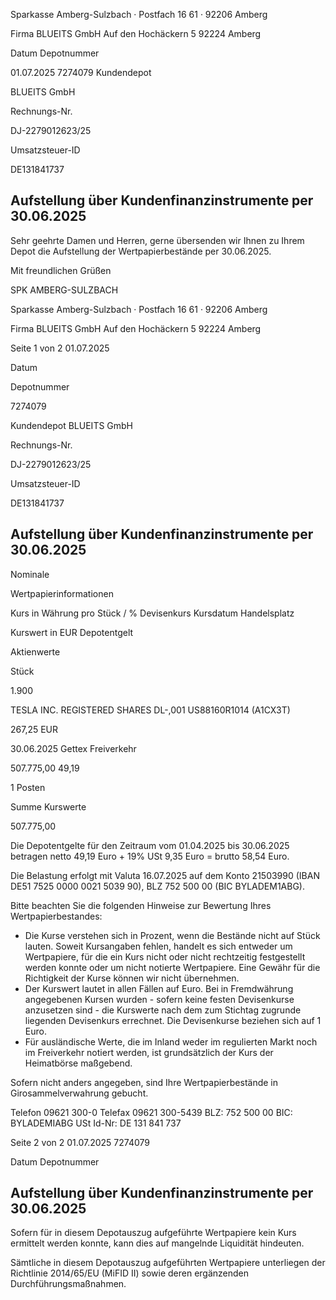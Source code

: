 <!-- image -->

Sparkasse Amberg-Sulzbach · Postfach 16 61 · 92206 Amberg

Firma BLUEITS GmbH Auf den Hochäckern 5 92224 Amberg

Datum Depotnummer

01.07.2025 7274079 Kundendepot

BLUEITS GmbH

Rechnungs-Nr.

DJ-2279012623/25

Umsatzsteuer-ID

DE131841737

## Aufstellung über Kundenfinanzinstrumente per 30.06.2025

Sehr geehrte Damen und Herren, gerne übersenden wir Ihnen zu Ihrem Depot die Aufstellung der Wertpapierbestände per 30.06.2025.

Mit freundlichen Grüßen

SPK AMBERG-SULZBACH

<!-- image -->

Sparkasse Amberg-Sulzbach · Postfach 16 61 · 92206 Amberg

Firma BLUEITS GmbH Auf den Hochäckern 5 92224 Amberg

Seite 1 von 2 01.07.2025

Datum

Depotnummer

7274079

Kundendepot BLUEITS GmbH

Rechnungs-Nr.

DJ-2279012623/25

Umsatzsteuer-ID

DE131841737

## Aufstellung über Kundenfinanzinstrumente per 30.06.2025

Nominale

Wertpapierinformationen

Kurs in Währung pro Stück / % Devisenkurs Kursdatum Handelsplatz

Kurswert in EUR Depotentgelt

Aktienwerte

Stück

1.900

TESLA INC. REGISTERED SHARES DL-,001 US88160R1014 (A1CX3T)

267,25 EUR

30.06.2025 Gettex Freiverkehr

507.775,00 49,19

1 Posten

Summe Kurswerte

507.775,00

Die Depotentgelte für den Zeitraum vom 01.04.2025 bis 30.06.2025 betragen netto 49,19 Euro + 19% USt 9,35 Euro = brutto 58,54 Euro.

Die Belastung erfolgt mit Valuta 16.07.2025 auf dem Konto 21503990 (IBAN DE51 7525 0000 0021 5039 90), BLZ 752 500 00 (BIC BYLADEM1ABG).

Bitte beachten Sie die folgenden Hinweise zur Bewertung Ihres Wertpapierbestandes:

- Die Kurse verstehen sich in Prozent, wenn die Bestände nicht auf Stück lauten. Soweit Kursangaben fehlen, handelt es sich entweder um Wertpapiere, für die ein Kurs nicht oder nicht rechtzeitig festgestellt werden konnte oder um nicht notierte Wertpapiere. Eine Gewähr für die Richtigkeit der Kurse können wir nicht übernehmen.
- Der Kurswert lautet in allen Fällen auf Euro. Bei in Fremdwährung angegebenen Kursen wurden - sofern keine festen Devisenkurse anzusetzen sind - die Kurswerte nach dem zum Stichtag zugrunde liegenden Devisenkurs errechnet. Die Devisenkurse beziehen sich auf 1 Euro.
- Für ausländische Werte, die im Inland weder im regulierten Markt noch im Freiverkehr notiert werden, ist grundsätzlich der Kurs der Heimatbörse maßgebend.

Sofern nicht anders angegeben, sind Ihre Wertpapierbestände in Girosammelverwahrung gebucht.

Telefon 09621 300-0 Telefax 09621 300-5439 BLZ: 752 500 00 BIC: BYLADEMIABG USt Id-Nr: DE 131 841 737

<!-- image -->

Seite 2 von 2 01.07.2025 7274079

Datum Depotnummer

## Aufstellung über Kundenfinanzinstrumente per 30.06.2025

Sofern für in diesem Depotauszug aufgeführte Wertpapiere kein Kurs ermittelt werden konnte, kann dies auf mangelnde Liquidität hindeuten.

Sämtliche in diesem Depotauszug aufgeführten Wertpapiere unterliegen der Richtlinie 2014/65/EU (MiFID II) sowie deren ergänzenden Durchführungsmaßnahmen.